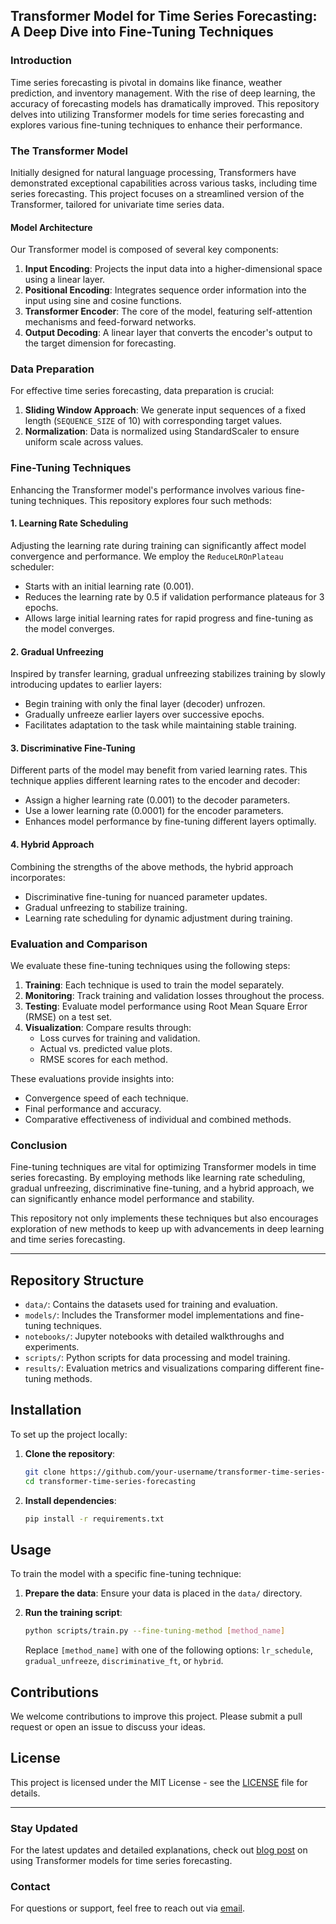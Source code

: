 ## Transformer Model for Time Series Forecasting: A Deep Dive into Fine-Tuning Techniques

### Introduction

Time series forecasting is pivotal in domains like finance, weather prediction, and inventory management. With the rise of deep learning, the accuracy of forecasting models has dramatically improved. This repository delves into utilizing Transformer models for time series forecasting and explores various fine-tuning techniques to enhance their performance.

### The Transformer Model

Initially designed for natural language processing, Transformers have demonstrated exceptional capabilities across various tasks, including time series forecasting. This project focuses on a streamlined version of the Transformer, tailored for univariate time series data.

#### Model Architecture

Our Transformer model is composed of several key components:

1. **Input Encoding**: Projects the input data into a higher-dimensional space using a linear layer.
2. **Positional Encoding**: Integrates sequence order information into the input using sine and cosine functions.
3. **Transformer Encoder**: The core of the model, featuring self-attention mechanisms and feed-forward networks.
4. **Output Decoding**: A linear layer that converts the encoder's output to the target dimension for forecasting.

### Data Preparation

For effective time series forecasting, data preparation is crucial:

1. **Sliding Window Approach**: We generate input sequences of a fixed length (`SEQUENCE_SIZE` of 10) with corresponding target values.
2. **Normalization**: Data is normalized using StandardScaler to ensure uniform scale across values.

### Fine-Tuning Techniques

Enhancing the Transformer model's performance involves various fine-tuning techniques. This repository explores four such methods:

#### 1. Learning Rate Scheduling

Adjusting the learning rate during training can significantly affect model convergence and performance. We employ the `ReduceLROnPlateau` scheduler:

- Starts with an initial learning rate (0.001).
- Reduces the learning rate by 0.5 if validation performance plateaus for 3 epochs.
- Allows large initial learning rates for rapid progress and fine-tuning as the model converges.

#### 2. Gradual Unfreezing

Inspired by transfer learning, gradual unfreezing stabilizes training by slowly introducing updates to earlier layers:

- Begin training with only the final layer (decoder) unfrozen.
- Gradually unfreeze earlier layers over successive epochs.
- Facilitates adaptation to the task while maintaining stable training.

#### 3. Discriminative Fine-Tuning

Different parts of the model may benefit from varied learning rates. This technique applies different learning rates to the encoder and decoder:

- Assign a higher learning rate (0.001) to the decoder parameters.
- Use a lower learning rate (0.0001) for the encoder parameters.
- Enhances model performance by fine-tuning different layers optimally.

#### 4. Hybrid Approach

Combining the strengths of the above methods, the hybrid approach incorporates:

- Discriminative fine-tuning for nuanced parameter updates.
- Gradual unfreezing to stabilize training.
- Learning rate scheduling for dynamic adjustment during training.

### Evaluation and Comparison

We evaluate these fine-tuning techniques using the following steps:

1. **Training**: Each technique is used to train the model separately.
2. **Monitoring**: Track training and validation losses throughout the process.
3. **Testing**: Evaluate model performance using Root Mean Square Error (RMSE) on a test set.
4. **Visualization**: Compare results through:
   - Loss curves for training and validation.
   - Actual vs. predicted value plots.
   - RMSE scores for each method.

These evaluations provide insights into:
- Convergence speed of each technique.
- Final performance and accuracy.
- Comparative effectiveness of individual and combined methods.

### Conclusion

Fine-tuning techniques are vital for optimizing Transformer models in time series forecasting. By employing methods like learning rate scheduling, gradual unfreezing, discriminative fine-tuning, and a hybrid approach, we can significantly enhance model performance and stability.

This repository not only implements these techniques but also encourages exploration of new methods to keep up with advancements in deep learning and time series forecasting.

---

## Repository Structure

- `data/`: Contains the datasets used for training and evaluation.
- `models/`: Includes the Transformer model implementations and fine-tuning techniques.
- `notebooks/`: Jupyter notebooks with detailed walkthroughs and experiments.
- `scripts/`: Python scripts for data processing and model training.
- `results/`: Evaluation metrics and visualizations comparing different fine-tuning methods.

## Installation

To set up the project locally:

1. **Clone the repository**:
   ```bash
   git clone https://github.com/your-username/transformer-time-series-forecasting.git
   cd transformer-time-series-forecasting
   ```

2. **Install dependencies**:
   ```bash
   pip install -r requirements.txt
   ```

## Usage

To train the model with a specific fine-tuning technique:

1. **Prepare the data**:
   Ensure your data is placed in the `data/` directory.

2. **Run the training script**:
   ```bash
   python scripts/train.py --fine-tuning-method [method_name]
   ```

   Replace `[method_name]` with one of the following options: `lr_schedule`, `gradual_unfreeze`, `discriminative_ft`, or `hybrid`.

## Contributions

We welcome contributions to improve this project. Please submit a pull request or open an issue to discuss your ideas.

## License

This project is licensed under the MIT License - see the [LICENSE](LICENSE) file for details.

---

### Stay Updated

For the latest updates and detailed explanations, check out  [blog post](https://medium.com/intel-tech/how-to-apply-transformers-to-time-series-models-spacetimeformer-e452f2825d2e) on using Transformer models for time series forecasting.

### Contact

For questions or support, feel free to reach out via [email](mailto:shashwatr473@gmail.com).

